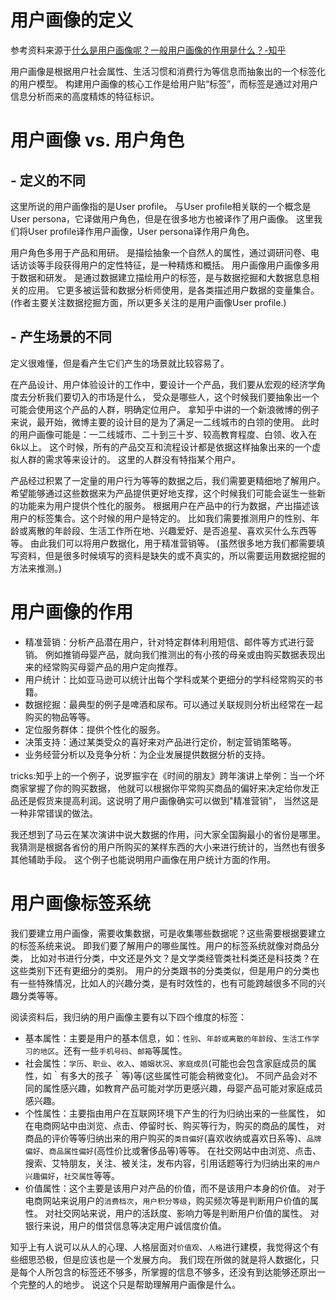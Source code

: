 # 用户画像的定义

参考资料来源于[什么是用户画像呢？一般用户画像的作用是什么？-知乎](https://www.zhihu.com/question/19853605/answer/51552384)

用户画像是根据用户社会属性、生活习惯和消费行为等信息而抽象出的一个标签化的用户模型。
构建用户画像的核心工作是给用户贴“标签”，而标签是通过对用户信息分析而来的高度精炼的特征标识。

# 用户画像 vs. 用户角色

## - 定义的不同

这里所说的用户画像指的是User profile。
与User profile相关联的一个概念是User persona，它译做用户角色，但是在很多地方也被译作了用户画像。
这里我们将User profile译作用户画像，User persona译作用户角色。

用户角色多用于产品和用研。
是描绘抽象一个自然人的属性，通过调研问卷、电话访谈等手段获得用户的定性特征，是一种精炼和概括。
用户画像用户画像多用于数据和研发。
是通过数据建立描绘用户的标签，是与数据挖掘和大数据息息相关的应用。
它更多被运营和数据分析师使用，是各类描述用户数据的变量集合。
(作者主要关注数据挖掘方面，所以更多关注的是用户画像User profile.)

## - 产生场景的不同

定义很难懂，但是看产生它们产生的场景就比较容易了。

在产品设计、用户体验设计的工作中，要设计一个产品，我们要从宏观的经济学角度去分析我们要切入的市场是什么，
受众是哪些人，这个时候我们要抽象出一个可能会使用这个产品的人群，明确定位用户。
拿知乎中讲的一个新浪微博的例子来说，最开始，微博主要的设计目的是为了满足一二线城市的白领的使用。
此时的用户画像可能是：一二线城市、二十到三十岁、较高教育程度、白领、收入在6k以上。
这个时候，所有的产品交互和流程设计都是依据这样抽象出来的一个虚拟人群的需求等来设计的。
这里的人群没有特指某个用户。

产品经过积累了一定量的用户行为等等的数据之后，我们需要更精细地了解用户。
希望能够通过这些数据来为产品提供更好地支撑，这个时候我们可能会诞生一些新的功能来为用户提供个性化的服务。
根据用户在产品中的行为数据，产出描述该用户的标签集合。这个时候的用户是特定的。
比如我们需要推测用户的性别、年龄或离散的年龄段、生活工作所在地、兴趣爱好、是否追星、喜欢买什么东西等等。
由此我们可以将用户数据化，用于精准营销等。
(虽然很多地方我们都需要填写资料，但是很多时候填写的资料是缺失的或不真实的，所以需要运用数据挖掘的方法来推测。)

# 用户画像的作用

- 精准营销：分析产品潜在用户，针对特定群体利用短信、邮件等方式进行营销。
例如推销母婴产品，就向我们推测出的有小孩的母亲或由购买数据表现出来的经常购买母婴产品的用户定向推荐。
- 用户统计：比如亚马逊可以统计出每个学科或某个更细分的学科经常购买的书籍。
- 数据挖掘：最典型的例子是啤酒和尿布。可以通过关联规则分析出经常在一起购买的物品等等。
- 定位服务群体：提供个性化的服务。
- 决策支持：通过某类受众的喜好来对产品进行定价，制定营销策略等。
- 业务经营分析以及竞争分析：为企业发展提供数据分析的支持。

tricks:知乎上的一个例子，说罗振宇在《时间的朋友》跨年演讲上举例：当一个坏商家掌握了你的购买数据，
他就可以根据你平常购买商品的偏好来决定给你发正品还是假货来提高利润。这说明了用户画像确实可以做到"精准营销"，
当然这是一种非常错误的做法。

我还想到了马云在某次演讲中说大数据的作用，问大家全国胸最小的省份是哪里。
我猜测是根据各省份的用户所购买的某样东西的大小来进行统计的，当然也有很多其他辅助手段。
这个例子也能说明用户画像在用户统计方面的作用。

# 用户画像标签系统

我们要建立用户画像，需要收集数据，可是收集哪些数据呢？这些需要根据要建立的标签系统来说。
即我们要了解用户的哪些属性。用户的标签系统就像对商品分类，
比如对书进行分类，中文还是外文？是文学类经管类社科类还是科技类？在这些类别下还有更细分的类别。
用户的分类跟书的分类类似，但是用户的分类也有一些特殊情况，比如人的兴趣分类，是有时效性的，也有可能跨越很多不同的兴趣分类等等。

阅读资料后，我归纳的用户画像主要有以下四个维度的标签：

- 基本属性：主要是用户的基本信息，如：`性别`、`年龄或离散的年龄段`、`生活工作学习的地区`。还有一些`手机号码`、`邮箱`等属性。
- 社会属性：`学历`、`职业`、`收入`、`婚姻状况`、`家庭成员`(可能也会包含家庭成员的属性，如｀有多大的孩子｀等)等(这些属性可能会稍微变化)。
不同产品会对不同的属性感兴趣，如教育产品可能对学历更感兴趣，母婴产品可能对家庭成员感兴趣。
- 个性属性：主要指由用户在互联网环境下产生的行为归纳出来的一些属性，
如在电商网站中由浏览、点击、停留时长、购买等行为，购买的商品的属性，
对商品的评价等等归纳出来的用户购买的`类目偏好`(喜欢收纳或喜欢日系等)、`品牌偏好`、`商品属性偏好`(高性价比或奢侈品等)等等。
在社交网站中由浏览、点击、搜索、艾特朋友，关注、被关注，发布内容，引用话题等行为归纳出来的`用户兴趣偏好`，`社交属性`等等。
- 价值属性：这个主要是该用户对产品的价值，而不是该用户本身的价值。
对于电商网站来说用户的`消费档次`，`用户积分等级`，购买频次等是判断用户价值的属性。
对社交网站来说，用户的活跃度、影响力等是判断用户价值的属性。
对银行来说，用户的借贷信息等决定用户诚信度价值。

知乎上有人说可以从人的心理、人格层面对`价值观`、`人格`进行建模，我觉得这个有些细思恐极，但是应该也是一个发展方向。
我们现在所做的就是将人数据化，只是每个人所包含的标签还不够多，所掌握的信息不够多，还没有到达能够还原出一个完整的人的地步。
说这个只是帮助理解用户画像是什么。